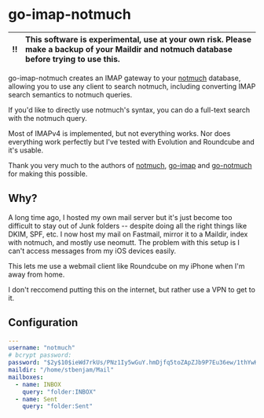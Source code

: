 # go-imap-notmuch

:bangbang: | This software is experimental, use at your own risk. Please make a backup of your Maildir and notmuch database before trying to use this.
:---: | :---


go-imap-notmuch creates an IMAP gateway to your [notmuch](https://notmuchmail.org/) database,
allowing you to use any client to search notmuch, including converting
IMAP search semantics to notmuch queries.

If you'd like to directly use notmuch's syntax, you can do a full-text
search with the notmuch query.

Most of IMAPv4 is implemented, but not everything works. Nor does
everything work perfectly but I've tested with Evolution and Roundcube
and it's usable.

Thank you very much to the authors of [notmuch](https://notmuchmail.org/),
[go-imap](https://github.com/emersion/go-imap) and [go-notmuch](https://github.com/zenhack/go.notmuch) for making this possible.

## Why?

A long time ago, I hosted my own mail server but it's just become too
difficult to stay out of Junk folders -- despite doing all the right
things like DKIM, SPF, etc.  I now host my mail on Fastmail, mirror it
to a Maildir, index with notmuch, and mostly use neomutt. The problem
with this setup is I can't access messages from my iOS devices easily.

This lets me use a webmail client like Roundcube on my iPhone when I'm
away from home.

I don't reccomend putting this on the internet, but rather use a VPN
to get to it.

## Configuration

```yaml
---
username: "notmuch"
# bcrypt password:
password: "$2y$10$ieWd7rkUs/PNz1Iy5wGuY.hmDjfq5toZApZJb9P7Eu36ew/1thYwK"
maildir: "/home/stbenjam/Mail"
mailboxes:
  - name: INBOX
    query: "folder:INBOX"
  - name: Sent
    query: "folder:Sent"
```
